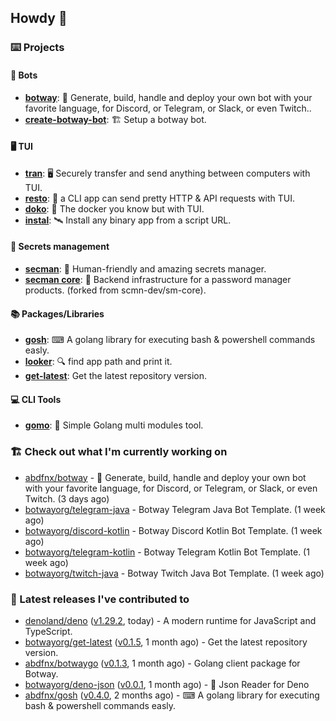 ## Howdy 👋

### ⌨️ Projects

#### 🤖 Bots

- [**botway**](https://github.com/abdfnx/botway): 🤖 Generate, build, handle and deploy your own bot with your favorite language, for Discord, or Telegram, or Slack, or even Twitch..
- [**create-botway-bot**](https://github.com/abdfnx/create-botway-bot): 🏗️ Setup a botway bot.

#### 🖥 TUI

- [**tran**](https://github.com/abdfnx/tran): 🖥 Securely transfer and send anything between computers with TUI.
- [**resto**](https://github.com/abdfnx/resto): 🔗 a CLI app can send pretty HTTP & API requests with TUI.
- [**doko**](https://github.com/abdfnx/doko): 🐳 The docker you know but with TUI.
- [**instal**](https://github.com/abdfnx/instal): 🛰️ Install any binary app from a script URL.

#### 🔐 Secrets management

- [**secman**](https://github.com/scmn-dev/secman): 👊 Human-friendly and amazing secrets manager.
- [**secman core**](https://github.com/scmn-dev/core): 📡️ Backend infrastructure for a password manager products. (forked from scmn-dev/sm-core).

#### 📚 Packages/Libraries

- [**gosh**](https://github.com/abdfnx/gosh): ⌨ A golang library for executing bash & powershell commands easly.
- [**looker**](https://github.com/abdfnx/looker): 🔍 find app path and print it.
- [**get-latest**](https://github.com/scmn-dev/get-latest): Get the latest repository version.

#### 💻 CLI Tools 

- [**gomo**](https://github.com/abdfnx/gomo): 📐 Simple Golang multi modules tool.

### 🏗️ Check out what I'm currently working on


- [abdfnx/botway](https://github.com/abdfnx/botway) - 🤖 Generate, build, handle and deploy your own bot with your favorite language, for Discord, or Telegram, or Slack, or even Twitch. (3 days ago)
- [botwayorg/telegram-java](https://github.com/botwayorg/telegram-java) - Botway Telegram Java Bot Template. (1 week ago)
- [botwayorg/discord-kotlin](https://github.com/botwayorg/discord-kotlin) - Botway Discord Kotlin Bot Template. (1 week ago)
- [botwayorg/telegram-kotlin](https://github.com/botwayorg/telegram-kotlin) - Botway Telegram Kotlin Bot Template. (1 week ago)
- [botwayorg/twitch-java](https://github.com/botwayorg/twitch-java) - Botway Twitch Java Bot Template. (1 week ago)

### 🔭 Latest releases I've contributed to

- [denoland/deno](https://github.com/denoland/deno) ([v1.29.2](https://github.com/denoland/deno/releases/tag/v1.29.2), today) - A modern runtime for JavaScript and TypeScript.
- [botwayorg/get-latest](https://github.com/botwayorg/get-latest) ([v0.1.5](https://github.com/botwayorg/get-latest/releases/tag/v0.1.5), 1 month ago) - Get the latest repository version.
- [abdfnx/botwaygo](https://github.com/abdfnx/botwaygo) ([v0.1.3](https://github.com/abdfnx/botwaygo/releases/tag/v0.1.3), 1 month ago) - Golang client package for Botway.
- [botwayorg/deno-json](https://github.com/botwayorg/deno-json) ([v0.0.1](https://github.com/botwayorg/deno-json/releases/tag/v0.0.1), 1 month ago) - 🦕 Json Reader for Deno
- [abdfnx/gosh](https://github.com/abdfnx/gosh) ([v0.4.0](https://github.com/abdfnx/gosh/releases/tag/v0.4.0), 2 months ago) - ⌨ A golang library for executing bash &amp; powershell commands easly.

